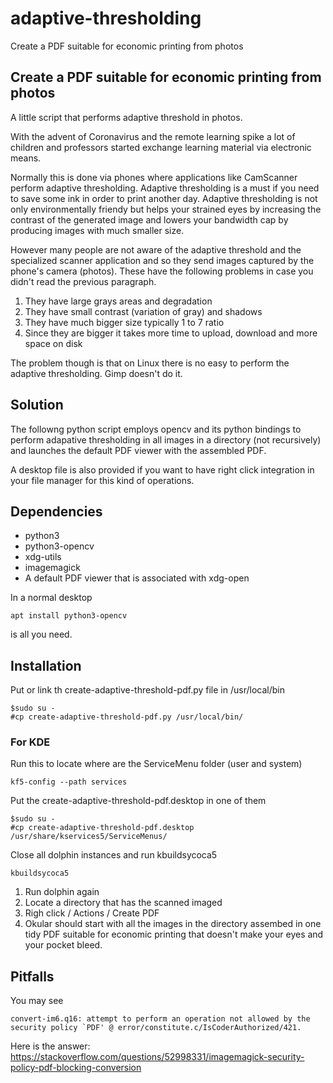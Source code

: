# adaptive-thresholding
Create a PDF suitable for economic printing from photos

## Create a PDF suitable for economic printing from photos

A little script that performs adaptive threshold in photos.

With the advent of Coronavirus and the remote learning spike a lot of
children and professors started exchange learning material via electronic
means.

Normally this is done via phones where applications like CamScanner perform
adaptive thresholding.  Adaptive thresholding is a must if you need to save
some ink in order to print another day.  Adaptive thresholding is not only
environmentally friendy but helps your strained eyes by increasing the
contrast of the generated image and lowers your bandwidth cap by producing
images with much smaller size.

However many people are not aware of the adaptive threshold and the
specialized scanner application and so they send images captured by
the phone's camera (photos). These have the following problems in
case you didn't read the previous paragraph.

1. They have large grays areas and degradation
2. They have small contrast (variation of gray) and shadows
3. They have much bigger size typically 1 to 7 ratio
4. Since they are bigger it takes more time to upload, download and more
space on disk

The problem though is that on Linux there is no easy to perform the
adaptive thresholding. Gimp doesn't do it.

## Solution

The followng python script employs opencv and its python bindings
to perform adapative thresholding in all images in a directory
(not recursively) and launches the default PDF viewer with the
assembled PDF.

A desktop file is also provided if you want to have right click integration
in your file manager for this kind of operations.

## Dependencies

* python3
* python3-opencv
* xdg-utils
* imagemagick
* A default PDF viewer that is associated with xdg-open


In a normal desktop

```
apt install python3-opencv
```

is all you need.

## Installation

Put or link th create-adaptive-threshold-pdf.py file in /usr/local/bin

```
$sudo su -
#cp create-adaptive-threshold-pdf.py /usr/local/bin/
```

### For KDE

Run this to locate where are the ServiceMenu folder (user and system)

```
kf5-config --path services
```

Put the create-adaptive-threshold-pdf.desktop in one of them

```
$sudo su -
#cp create-adaptive-threshold-pdf.desktop /usr/share/kservices5/ServiceMenus/
```

Close all dolphin instances and run kbuildsycoca5

```
kbuildsycoca5
```

1. Run dolphin again
1. Locate a directory that has the scanned imaged
1. Righ click / Actions / Create PDF
1. Okular should start with all the images in the directory assembed in one tidy PDF
suitable for economic printing that doesn't make your eyes and your pocket
bleed.


## Pitfalls

You may see

```
convert-im6.q16: attempt to perform an operation not allowed by the security policy `PDF' @ error/constitute.c/IsCoderAuthorized/421.
```

Here is the answer: https://stackoverflow.com/questions/52998331/imagemagick-security-policy-pdf-blocking-conversion
